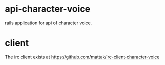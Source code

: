 # api-character-voice

rails application for api of character voice.

# client

The irc client exists at https://github.com/mattak/irc-client-character-voice


